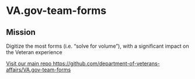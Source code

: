 # VA.gov-team-forms

## Mission
Digitize the most forms (i.e. “solve for volume”), with a significant impact on the Veteran experience

[Visit our main repo
](https://github.com/department-of-veterans-affairs/VA.gov-team-forms)https://github.com/department-of-veterans-affairs/VA.gov-team-forms
